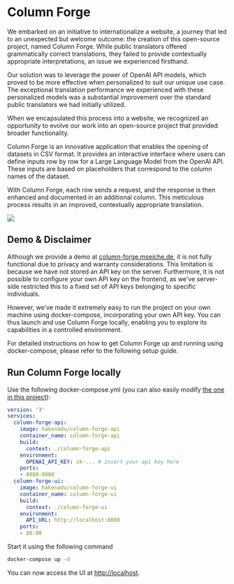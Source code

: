 # Column Forge
We embarked on an initiative to internationalize a website, a journey that led to an unexpected but welcome outcome: the creation of this open-source project, named Column Forge. While public translators offered grammatically correct translations, they failed to provide contextually appropriate interpretations, an issue we experienced firsthand.

Our solution was to leverage the power of OpenAI API models, which proved to be more effective when personalized to suit our unique use case. The exceptional translation performance we experienced with these personalized models was a substantial improvement over the standard public translators we had initially utilized.

When we encapsulated this process into a website, we recognized an opportunity to evolve our work into an open-source project that provided broader functionality.

Column Forge is an innovative application that enables the opening of datasets in CSV format. It provides an interactive interface where users can define inputs row by row for a Large Language Model from the OpenAI API. These inputs are based on placeholders that correspond to the column names of the dataset.

With Column Forge, each row sends a request, and the response is then enhanced and documented in an additional column. This meticulous process results in an improved, contextually appropriate translation.

![](misc/demo.gif)

## Demo & Disclaimer
Although we provide a demo at [column-forge.mseiche.de](https://column-forge.mseiche.de), it is not fully functional due to privacy and warranty considerations. This limitation is because we have not stored an API key on the server. Furthermore, it is not possible to configure your own API key on the frontend, as we've server-side restricted this to a fixed set of API keys belonging to specific individuals.

However, we've made it extremely easy to run the project on your own machine using docker-compose, incorporating your own API key. You can thus launch and use Column Forge locally, enabling you to explore its capabilities in a controlled environment.

For detailed instructions on how to get Column Forge up and running using docker-compose, please refer to the following setup guide.

## Run Column Forge locally
Use the following docker-compose.yml (you can also easily modify [the one in this project](docker-compose.yml)):

```yml
version: '3'
services:
  column-forge-api:
    image: hakenadu/column-forge-api
    container_name: column-forge-api
    build:
      context: ./column-forge-api
    environment:
      OPENAI_API_KEY: sk-... # insert your api key here
    ports:
    - 8080:8080
  column-forge-ui:
    image: hakenadu/column-forge-ui
    container_name: column-forge-ui
    build:
      context: ./column-forge-ui
    environment:
      API_URL: http://localhost:8080
    ports:
    - 80:80
```

Start it using the following command

```bash
docker-compose up -d
```

You can now access the UI at [http://localhost](http://localhost).